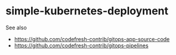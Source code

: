 # simple-kubernetes-deployment

See also 
* https://github.com/codefresh-contrib/gitops-app-source-code
* https://github.com/codefresh-contrib/gitops-pipelines
